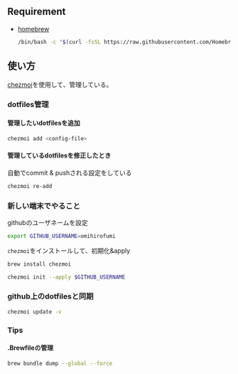## Requirement
- [homebrew](https://brew.sh/)
    ```bash
    /bin/bash -c "$(curl -fsSL https://raw.githubusercontent.com/Homebrew/install/HEAD/install.sh)"
    ```

## 使い方
[chezmoi](https://github.com/twpayne/chezmoi)を使用して、管理している。

### dotfiles管理

#### 管理したいdotfilesを追加
```bash
chezmoi add <config-file>
```

#### 管理しているdotfilesを修正したとき
自動でcommit & pushされる設定をしている
```bash
chezmoi re-add
```

### 新しい端末でやること


githubのユーザネームを設定
```bash
export GITHUB_USERNAME=omihirofumi
```


 `chezmoi`をインストールして、初期化&apply
```bash
brew install chezmoi

chezmoi init --apply $GITHUB_USERNAME
```

### github上のdotfilesと同期
```bash
chezmoi update -v
```

### Tips
#### .Brewfileの管理
```bash
brew bundle dump --global --force 
```
